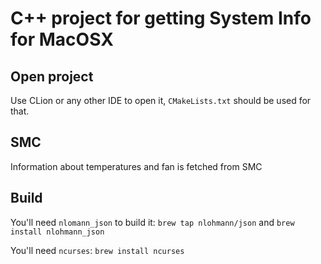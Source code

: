 # C++ project for getting System Info for MacOSX

## Open project

Use CLion or any other IDE to open it, `CMakeLists.txt` should be used for that.

## SMC

Information about temperatures and fan is fetched from SMC

## Build

You'll need `nlomann_json` to build it:
`brew tap nlohmann/json` and `brew install nlohmann_json`

You'll need `ncurses`:
`brew install ncurses`
